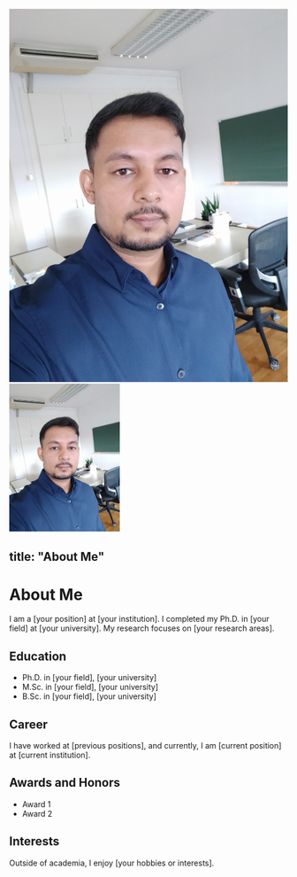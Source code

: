 ![Alt text](profile.jpg)
<img src="profile.jpg" alt="My Photo" style="width:200px;">

title: "About Me"
---

# About Me

I am a [your position] at [your institution]. I completed my Ph.D. in [your field] at [your university]. My research focuses on [your research areas].

## Education
- Ph.D. in [your field], [your university]
- M.Sc. in [your field], [your university]
- B.Sc. in [your field], [your university]

## Career
I have worked at [previous positions], and currently, I am [current position] at [current institution].

## Awards and Honors
- Award 1
- Award 2

## Interests
Outside of academia, I enjoy [your hobbies or interests].
